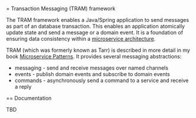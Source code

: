 = Transaction Messaging (TRAM) framework

The TRAM framework enables a Java/Spring application to send messages as part of an database transaction.
This enables an application atomically update state and send a message or a domain event.
It is a foundation of ensuring data consistency within a [microservice architecture](http://microservices.io/patterns/microservices.html).

TRAM (which was formerly known as Tarr) is described in more detail in my book [Microservice Patterns](https://www.manning.com/books/microservice-patterns).
It provides several messaging abstractions:

* messaging - send and receive messages over named channels
* events - publish domain events and subscribe to domain events
* commands - asynchronously send a command to a service and receive a reply


== Documentation

TBD



